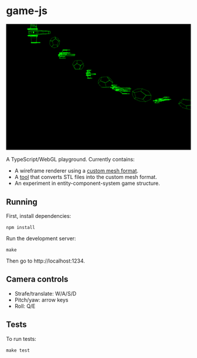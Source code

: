 # game-js

![](./sample.gif)

A TypeScript/WebGL playground. Currently contains:

- A wireframe renderer using a [custom mesh format](./src/tools/stl2mesh/README.md).
- A [tool](./src/tools/stl2mesh) that converts STL files into the custom mesh format.
- An experiment in entity-component-system game structure.

## Running

First, install dependencies:

    npm install

Run the development server:

    make

Then go to http://localhost:1234.

## Camera controls

- Strafe/translate: W/A/S/D
- Pitch/yaw: arrow keys
- Roll: Q/E

## Tests

To run tests:

    make test

